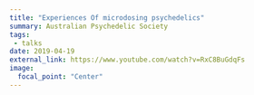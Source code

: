 ```yaml
---
title: "Experiences Of microdosing psychedelics"
summary: Australian Psychedelic Society
tags:
 - talks
date: 2019-04-19
external_link: https://www.youtube.com/watch?v=RxC8BuGdqFs
image:
  focal_point: "Center"
---
```

